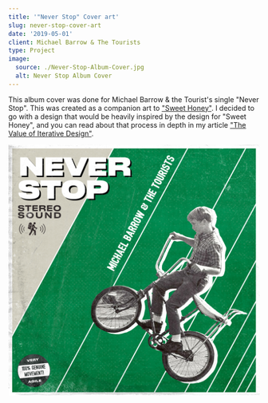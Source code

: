 ```yaml
---
title: '"Never Stop" Cover art'
slug: never-stop-cover-art
date: '2019-05-01'
client: Michael Barrow & The Tourists
type: Project
image:
  source: ./Never-Stop-Album-Cover.jpg
  alt: Never Stop Album Cover
---
```


This album cover was done for Michael Barrow & the Tourist's single "Never Stop". This was created as a companion art to ["Sweet Honey"](/projects/sweet-honey-cover-art "The Sweet Honey album art"). I decided to go with a design that would be heavily inspired by the design for "Sweet Honey", and you can read about that process in depth in my article ["The Value of Iterative Design"](/blog/the-value-of-iterative-design "The blog post explaining the iterations I went through to get to my final design for Sweet Honey").

![Never Stop Album Cover](./Never-Stop-Album-Cover.jpg)